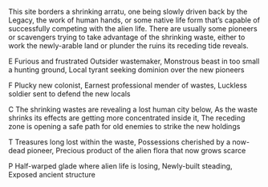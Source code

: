 This site borders a shrinking arratu, one being slowly driven back by the Legacy, the work of human hands, or some native life form that’s capable of successfully competing with the alien life. There are usually some pioneers or scavengers trying to take advantage of the shrinking waste, either to work the newly-arable land or plunder the ruins its receding tide reveals.

E Furious and frustrated Outsider wastemaker, Monstrous beast in too small a hunting ground, Local tyrant seeking dominion over the new pioneers

F Plucky new colonist, Earnest professional mender of wastes, Luckless soldier sent to defend the new locals

C The shrinking wastes are revealing a lost human city below, As the waste shrinks its effects are getting more concentrated inside it, The receding zone is opening a safe path for old enemies to strike the new holdings

T Treasures long lost within the waste, Possessions cherished by a now-dead pioneer, Precious product of the alien flora that now grows scarce

P Half-warped glade where alien life is losing, Newly-built steading, Exposed ancient structure